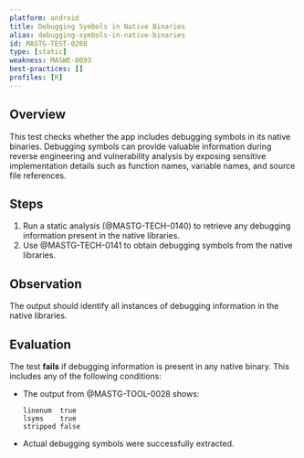 ```yaml
---
platform: android
title: Debugging Symbols in Native Binaries
alias: debugging-symbols-in-native-binaries
id: MASTG-TEST-0288
type: [static]
weakness: MASWE-0093
best-practices: []
profiles: [R]
---
```


## Overview

This test checks whether the app includes debugging symbols in its native binaries. Debugging symbols can provide valuable information during reverse engineering and vulnerability analysis by exposing sensitive implementation details such as function names, variable names, and source file references.

## Steps

1. Run a static analysis (@MASTG-TECH-0140) to retrieve any debugging information present in the native libraries.
2. Use @MASTG-TECH-0141 to obtain debugging symbols from the native libraries.

## Observation

The output should identify all instances of debugging information in the native libraries.

## Evaluation

The test **fails** if debugging information is present in any native binary. This includes any of the following conditions:

- The output from @MASTG-TOOL-0028 shows:

  ```plaintext
  linenum  true
  lsyms    true
  stripped false
  ```

- Actual debugging symbols were successfully extracted.
